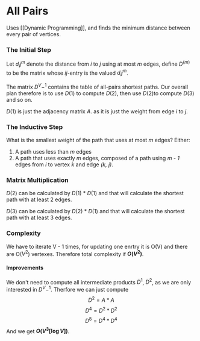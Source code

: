# All Pairs
Uses [[Dynamic Programming]], and finds the minimum distance between every pair of vertices.

### The Initial Step
Let $d_ij^m$ denote the distance from $i$ to $j$ using at most $m$ edges, define $D^(m)$ to be the matrix whose $ij$-entry is the valued $d_ij^m$.

The matrix $D^V-^1$ contains the table of all-pairs shortest paths.
Our overall plan therefore is to use $D(1)$ to compute $D(2)$, then use $D(2)$to compute $D(3)$ and so on.

$D(1)$ is just the adjacency matrix $A$. as it is just the weight from edge $i$ to $j$.

### The Inductive Step
What is the smallest weight of the path that uses at most *m* edges? Either:
1. A path uses less than *m* edges
2. A path that uses exactly *m* edges, composed of a path using *m - 1* edges from *i* to vertex *k* and edge *(k, j)*.

### Matrix Multiplication
$D(2)$ can be calculated by $D(1)$  * $D(1)$ and that will calculate the shortest path with at least 2 edges. 

$D(3)$ can be calculated by $D(2)$ * $D(1)$ and that will calculate the shortest path with at least 3 edges.

### Complexity
We have to iterate V - 1 times, for updating one enrtry it is O(V) and there are O($V^2$) vertexes. Therefore total complexity if **$O(V^2)$**.

#### Improvements
We don't need to compute all intermediate products $D^1$, $D^2$, as we are only interested in $D^V-^1$. Therfore we can just compute
$$D^2 = A * A$$
$$D^4 = D^2 * D^2$$
$$D^8 = D^4 * D^4$$
And we get **$O(V^3[\log V])$**.
